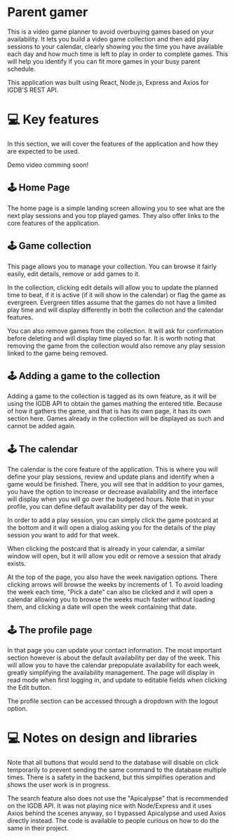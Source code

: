 # Parent gamer

This is a video game planner to avoid overbuying games based on your availability. It lets you build a video game collection and then add play sessions to your calendar, clearly showing you the time you have available each day and how much time is left to play in order to complete games. This will help you identify if you can fit more games in your busy parent schedule.

This application was built using React, Node.js, Express and Axios for IGDB'S REST API.

# 💻 Key features

In this section, we will cover the features of the application and how they are expected to be used.

Demo video comming soon!

## 🕹️ Home Page

The home page is a simple landing screen allowing you to see what are the next play sessions and you top played games. They also offer links to the core features of the application.

## 🕹️ Game collection

This page allows you to manage your collection. You can browse it fairly easily, edit details, remove or add games to it.

In the collection, clicking edit details will allow you to update the planned time to beat, if it is active (if it will show in the calendar) or flag the game as evergreen. Evergreen titles assume that the games do not have a limited play time and will display differently in both the collection and the calendar features.

You can also remove games from the collection. It will ask for confirmation before deleting and will display time played so far. It is worth noting that removing the game from the collection would also remove any play session linked to the game being removed.

## 🕹️ Adding a game to the collection

Adding a game to the collection is tagged as its own feature, as it will be using the IGDB API to obtain the games mathing the entered title. Because of how it gathers the game, and that is has its own page, it has its own section here. Games already in the collection will be displayed as such and cannot be added again.

## 🕹️ The calendar

The calendar is the core feature of the application. This is where you will define your play sessions, review and update plans and identify when a game would be finished. There, you will see that in addition to your games, you have the option to increase or decrease availability and the interface will display when you will go over the budgeted hours. Note that in your profile, you can define default availability per day of the week.

In order to add a play session, you can simply click the game postcard at the bottom and it will open a dialog asking you for the details of the play session you want to add for that week.

When clicking the postcard that is already in your calendar, a similar window will open, but it will allow you edit or remove a session that alrady exists.

At the top of the page, you also have the week navigation options. There clicking arrows will browse the weeks by increments of 1. To avoid loading the week each time, "Pick a date" can also be clicked and it will open a calendar allowing you to browse the weeks much faster without loading them, and clicking a date will open the week containing that date.

## 🕹️ The profile page

In that page you can update your contact information. The most important section however is about the default availability per day of the week. This will allow you to have the calendar prepopulate availability for each week, greatly simplifying the availability management. The page will display in read mode when first logging in, and update to editable fields when clicking the Edit button.

The profile section can be accessed through a dropdown with the logout option.

# 💻 Notes on design and libraries

Note that all buttons that would send to the database will disable on click temporarily to prevent sending the same command to the database multiple times. There is a safety in the backend, but this simplifies operation and shows the user work is in progress.

The search feature also does not use the "Apicalypse" that is recommended on the IGDB API. It was not playing nice with Node/Express and it uses Axios behind the scenes anyway, so I bypassed Apicalypse and used Axios directly instead. The code is available to people curious on how to do the same in their project.
